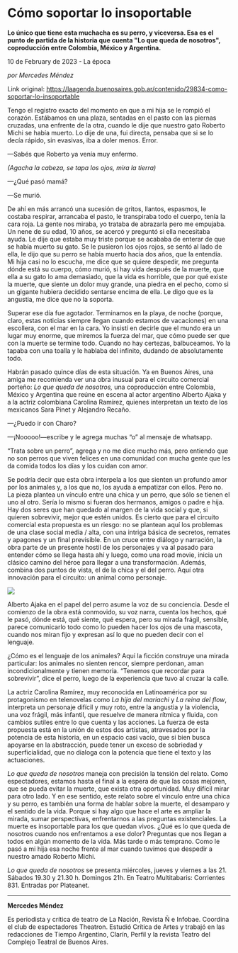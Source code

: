 # Cómo soportar lo insoportable

**Lo único que tiene esta muchacha es su perro, y viceversa. Esa es el punto de partida de la historia que cuenta "Lo que queda de nosotros", coproducción entre Colombia, México y Argentina.**

10 de February de 2023 - La época

_por Mercedes Méndez_

Link original: https://laagenda.buenosaires.gob.ar/contenido/29834-como-soportar-lo-insoportable



Tengo el registro exacto del momento en que a mi hija se le rompió el corazón. Estábamos en una plaza, sentadas en el pasto con las piernas cruzadas, una enfrente de la otra, cuando le dije que nuestro gato Roberto Michi se había muerto. Lo dije de una, fui directa, pensaba que si se lo decía rápido, sin evasivas, iba a doler menos. Error.




—Sabés que Roberto ya venía muy enfermo.




*(Agacha la cabeza, se tapa los ojos, mira la tierra)*




—¿Qué pasó mamá?




—Se murió.




De ahí en más arrancó una sucesión de gritos, llantos, espasmos, le costaba respirar, arrancaba el pasto, le transpiraba todo el cuerpo, tenía la cara roja. La gente nos miraba, yo trataba de abrazarla pero me empujaba. Un nene de su edad, 10 años, se acercó y preguntó si ella necesitaba ayuda. Le dije que estaba muy triste porque se acababa de enterar de que se había muerto su gato. Se le pusieron los ojos rojos, se sentó al lado de ella, le dijo que su perro se había muerto hacía dos años, que la entendía. Mi hija casi no lo escucha, me dice que se quiere despedir, me pregunta dónde está su cuerpo, cómo murió, si hay vida después de la muerte, que ella a su gato lo ama demasiado, que la vida es horrible, que por qué existe la muerte, que siente un dolor muy grande, una piedra en el pecho, como si un gigante hubiera decidido sentarse encima de ella. Le digo que es la angustia, me dice que no la soporta.




Superar ese día fue agotador. Terminamos en la playa, de noche (porque, claro, estas noticias siempre llegan cuando estamos de vacaciones) en una escollera, con el mar en la cara. Yo insistí en decirle que el mundo era un lugar muy enorme, que miremos la fuerza del mar, que cómo puede ser que con la muerte se termine todo. Cuando no hay certezas, balbuceamos. Yo la tapaba con una toalla y le hablaba del infinito, dudando de absolutamente todo.




Habrán pasado quince días de esta situación. Ya en Buenos Aires, una amiga me recomienda ver una obra inusual para el circuito comercial porteño: *Lo que queda de nosotros,* una coproducción entre Colombia, México y Argentina que reúne en escena al actor argentino Alberto Ajaka y a la actriz colombiana Carolina Ramírez, quienes interpretan un texto de los mexicanos Sara Pinet y Alejandro Recaño.




—¿Puedo ir con Charo?




—¡Nooooo!—escribe y le agrega muchas “o” al mensaje de whatsapp.




“Trata sobre un perro”, agrega y no me dice mucho más, pero entiendo que no son perros que viven felices en una comunidad con mucha gente que les da comida todos los días y los cuidan con amor.




Se podría decir que esta obra interpela a los que sienten un profundo amor por los animales y, a los que no, los ayuda a empatizar con ellos. Pero no. La pieza plantea un vínculo entre una chica y un perro, que sólo se tienen el uno al otro. Sería lo mismo si fueran dos hermanos, amigos o padre e hija. Hay dos seres que han quedado al margen de la vida social y que, si quieren sobrevivir, mejor que estén unidos. Es cierto que para el circuito comercial esta propuesta es un riesgo: no se plantean aquí los problemas de una clase social media / alta, con una intriga básica de secretos, remates y apagones y un final previsible. En un cruce entre diálogo y narración, la obra parte de un presente hostil de los personajes y va al pasado para entender cómo se llega hasta ahí y luego, como una road movie, inicia un clásico camino del héroe para llegar a una transformación. Además, combina dos puntos de vista, el de la chica y el del perro. Aquí otra innovación para el circuito: un animal como personaje.




![](https://cdn.feater.me/files/images/886323/3e661e11-6388-44e5-9305-2c84758e527a.jpg)




Alberto Ajaka en el papel del perro asume la voz de su conciencia. Desde el comienzo de la obra está conmovido, su voz narra, cuenta los hechos, qué le pasó, dónde está, qué siente, qué espera, pero su mirada frágil, sensible, parece comunicarlo todo como lo pueden hacer los ojos de una mascota, cuando nos miran fijo y expresan así lo que no pueden decir con el lenguaje.




¿Cómo es el lenguaje de los animales? Aquí la ficción construye una mirada particular: los animales no sienten rencor, siempre perdonan, aman incondicionalmente y tienen memoria. “Tenemos que recordar para sobrevivir”, dice el perro, luego de la experiencia que tuvo al cruzar la calle.




La actriz Carolina Ramírez, muy reconocida en Latinoamérica por su protagonismo en telenovelas como *La hija del mariachi* y *La reina del flow*, interpreta un personaje difícil y muy roto, entre la angustia y la violencia, una voz frágil, más infantil, que resuelve de manera rítmica y fluida, con cambios sutiles entre lo que cuenta y las acciones. La fuerza de esta propuesta está en la unión de estos dos artistas, atravesados por la potencia de esta historia, en un espacio casi vacío, que si bien busca apoyarse en la abstracción, puede tener un exceso de sobriedad y superficialidad, que no dialoga con la potencia que tiene el texto y las actuaciones.




*Lo que queda de nosotros* maneja con precisión la tensión del relato. Como espectadores, estamos hasta el final a la espera de que las cosas mejoren, que se pueda evitar la muerte, que exista otra oportunidad. Muy difícil mirar para otro lado. Y en ese sentido, este relato sobre el vínculo entre una chica y su perro, es también una forma de hablar sobre la muerte, el desamparo y el sentido de la vida. Porque si hay algo que hace el arte es ampliar la mirada, sumar perspectivas, enfrentarnos a las preguntas existenciales. La muerte es insoportable para los que quedan vivos. ¿Qué es lo que queda de nosotros cuando nos enfrentamos a ese dolor? Preguntas que nos llegan a todos en algún momento de la vida. Más tarde o más temprano. Como le pasó a mi hija esa noche frente al mar cuando tuvimos que despedir a nuestro amado Roberto Michi.




*Lo que queda de nosotros* se presenta miércoles, jueves y viernes a las 21. Sábados 19.30 y 21.30 h. Domingos 21h. En Teatro Multitabaris: Corrientes 831. Entradas por Plateanet.




---




**Mercedes Méndez**




Es periodista y crítica de teatro de La Nación, Revista Ñ e Infobae. Coordina el club de espectadores Theatron. Estudió Crítica de Artes y trabajó en las redacciones de Tiempo Argentino, Clarín, Perfil y la revista Teatro del Complejo Teatral de Buenos Aires.



